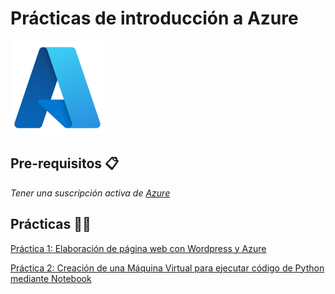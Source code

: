 
<h1>Prácticas de introducción a Azure</h1>

<img src="/images/Azure.png" alt="logo" width="150"/> 

## Pre-requisitos 📋

_Tener una suscripción activa de [Azure](https://azure.microsoft.com/es-mx/)_

## Prácticas ​👨‍💻​

[Práctica 1: Elaboración de página web con Wordpress y Azure](/Pr%C3%A1ctica%201/)

[Práctica 2: Creación de una Máquina Virtual para ejecutar código de Python mediante Notebook ](/Pr%C3%A1ctica%202/)